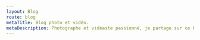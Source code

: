 ```yaml
---
layout: Blog
route: blog
metaTitle: Blog photo et vidéo.
metaDescription: Photographe et vidéaste passionné, je partage sur ce blog mes histoires et je donne mes impressions concernant le matériel photo que j'utilise.
---
```

